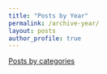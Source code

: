 ```yaml
---
title: "Posts by Year"
permalink: /archive-year/
layout: posts
author_profile: true
---
```


[Posts by categories](/categories/)

